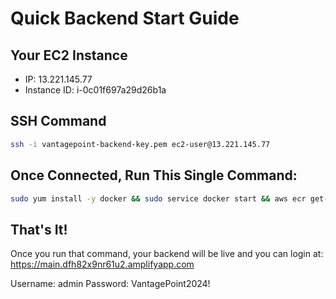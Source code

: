 # Quick Backend Start Guide

## Your EC2 Instance
- IP: 13.221.145.77
- Instance ID: i-0c01f697a29d26b1a

## SSH Command
```bash
ssh -i vantagepoint-backend-key.pem ec2-user@13.221.145.77
```

## Once Connected, Run This Single Command:

```bash
sudo yum install -y docker && sudo service docker start && aws ecr get-login-password --region us-east-1 | sudo docker login --username AWS --password-stdin 337909762852.dkr.ecr.us-east-1.amazonaws.com && sudo docker run -d --name vantagepoint-backend --restart always -p 80:8080 -e NODE_ENV=production -e DATABASE_HOST=vantagepoint-production.c6ds4c4qok1n.us-east-1.rds.amazonaws.com -e DATABASE_PORT=5432 -e DATABASE_USERNAME=postgres -e DATABASE_PASSWORD="VantagePoint2024!" -e DATABASE_NAME=vantagepointcrm -e JWT_SECRET="VantagePoint2024!SecretKey" -e JWT_EXPIRES_IN="24h" -e PORT=8080 337909762852.dkr.ecr.us-east-1.amazonaws.com/vantagepoint-backend:v2 && sleep 5 && curl -X POST http://localhost/api/v1/setup/create-admin -H "Content-Type: application/json" -d '{"username":"admin","password":"VantagePoint2024!","email":"admin@vantagepointcrm.com"}' && echo "Backend is ready!"
```

## That's It!
Once you run that command, your backend will be live and you can login at:
https://main.dfh82x9nr61u2.amplifyapp.com

Username: admin
Password: VantagePoint2024!
